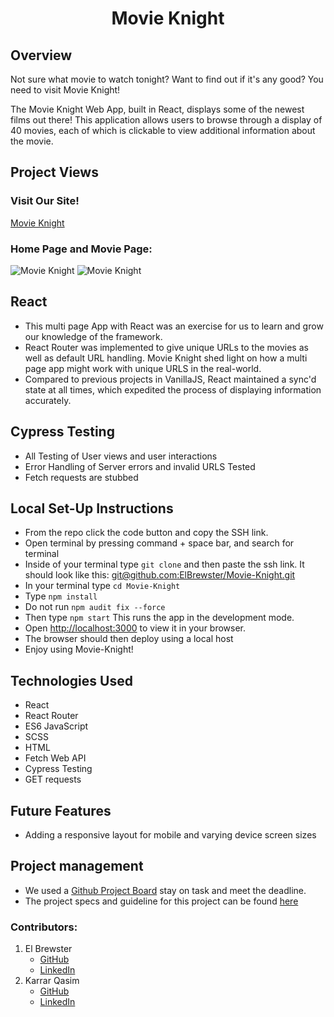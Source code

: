 <h1 align="center"> Movie Knight </h1>

## Overview

Not sure what movie to watch tonight? Want to find out if it's any good? You need to visit Movie Knight!

The Movie Knight Web App, built in React, displays some of the newest films out there! This application allows users to browse through a display of 40 movies, each of which is clickable to view additional information about the movie. 

## Project Views
### Visit Our Site!
[Movie Knight](http://movie-knight.vercel.app/)

### Home Page and Movie Page:
![Movie Knight](https://media.giphy.com/media/5Jh3VLf122xYAG3XEL/giphy.gif)
![Movie Knight](https://media.giphy.com/media/20kZlhQEK3hqdOyqBk/giphy.gif)

## React

- This multi page App with React was an exercise for us to learn and grow our knowledge of the framework.
- React Router was implemented to give unique URLs to the movies as well as default URL handling. Movie Knight shed light on how a multi page app might work with unique URLS in the real-world.
- Compared to previous projects in VanillaJS, React maintained a sync'd state at all times, which expedited the process of displaying information accurately.

## Cypress Testing

- All Testing of User views and user interactions
- Error Handling of Server errors and invalid URLS Tested
- Fetch requests are stubbed


## Local Set-Up Instructions

- From the repo click the code button and copy the SSH link.
- Open terminal by pressing command + space bar, and search for terminal
- Inside of your terminal type `git clone` and then paste the ssh link. It should look like this: [git@github.com:ElBrewster/Movie-Knight.git](git@github.com:ElBrewster/Movie-Knight.git)
- In your terminal type `cd Movie-Knight`
- Type `npm install`
- Do not run `npm audit fix --force`
- Then type `npm start` This runs the app in the development mode.
- Open [http://localhost:3000](http://localhost:3000) to view it in your browser.
- The browser should then deploy using a local host
- Enjoy using Movie-Knight!

## Technologies Used

- React
- React Router
- ES6 JavaScript
- SCSS
- HTML
- Fetch Web API
- Cypress Testing
- GET requests

## Future Features

- Adding a responsive layout for mobile and varying device screen sizes

## Project management

- We used a [Github Project Board](https://github.com/users/ElBrewster/projects/4) stay on task and meet the deadline.
- The project specs and guideline for this project can be found [here](https://frontend.turing.edu/projects/module-3/rancid-tomatillos-v3.html)

### Contributors:
1. El Brewster
    * [GitHub](https://github.com/ElBrewster)
    * [LinkedIn](https://www.linkedin.com/in/el-brewster-9817b0255/)
2. Karrar Qasim
    * [GitHub](https://github.com/KarrarQ)
    * [LinkedIn](https://www.linkedin.com/in/karrar-qasim-b6307024b/)
